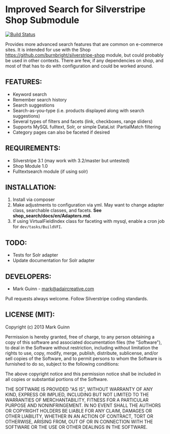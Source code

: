 Improved Search for Silverstripe Shop Submodule
===============================================

[![Build Status](https://secure.travis-ci.org/markguinn/silverstripe-shop-search.png)](http://travis-ci.org/markguinn/silverstripe-shop-search)

Provides more advanced search features that are common on e-commerce
sites. It is intended for use with the Shop <https://github.com/burnbright/silverstripe-shop>
module, but could probably be used in other contexts. There are few, if
any dependencies on shop, and most of that has to do with configuration
and could be worked around.


FEATURES:
---------
- Keyword search
- Remember search history
- Search suggestions
- Search-as-you-type (i.e. products displayed along with search suggestions)
- Several types of filters and facets (link, checkboxes, range sliders)
- Supports MySQL fulltext, Solr, or simple DataList :PartialMatch filtering
- Category pages can also be faceted if desired


REQUIREMENTS:
-------------
- Silverstripe 3.1 (may work with 3.2/master but untested)
- Shop Module 1.0
- Fulltextsearch module (if using solr)


INSTALLATION:
-------------
1. Install via composer
2. Make adjustments to configuration via yml. May want to change adapter
   class, searchable classes, and facets. **See shop_search/docs/en/Adapters.md**.
3. If using VirtualFieldIndex class for faceting with mysql, enable a
   cron job for `dev/tasks/BuildVFI`.


TODO:
-----
- Tests for Solr adapter
- Update documentation for Solr adapter


DEVELOPERS:
-----------
* Mark Guinn - mark@adaircreative.com

Pull requests always welcome. Follow Silverstripe coding standards.


LICENSE (MIT):
--------------
Copyright (c) 2013 Mark Guinn

Permission is hereby granted, free of charge, to any person obtaining a copy of
this software and associated documentation files (the "Software"), to deal in
the Software without restriction, including without limitation the rights to use,
copy, modify, merge, publish, distribute, sublicense, and/or sell copies of the
Software, and to permit persons to whom the Software is furnished to do so, subject
to the following conditions:

The above copyright notice and this permission notice shall be included in all copies
or substantial portions of the Software.

THE SOFTWARE IS PROVIDED "AS IS", WITHOUT WARRANTY OF ANY KIND, EXPRESS OR IMPLIED,
INCLUDING BUT NOT LIMITED TO THE WARRANTIES OF MERCHANTABILITY, FITNESS FOR A PARTICULAR
PURPOSE AND NONINFRINGEMENT. IN NO EVENT SHALL THE AUTHORS OR COPYRIGHT HOLDERS BE LIABLE
FOR ANY CLAIM, DAMAGES OR OTHER LIABILITY, WHETHER IN AN ACTION OF CONTRACT, TORT OR
OTHERWISE, ARISING FROM, OUT OF OR IN CONNECTION WITH THE SOFTWARE OR THE USE OR OTHER
DEALINGS IN THE SOFTWARE.
